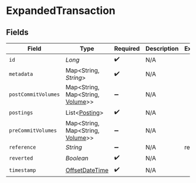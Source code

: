 # ExpandedTransaction


## Fields

| Field                                                                                     | Type                                                                                      | Required                                                                                  | Description                                                                               | Example                                                                                   |
| ----------------------------------------------------------------------------------------- | ----------------------------------------------------------------------------------------- | ----------------------------------------------------------------------------------------- | ----------------------------------------------------------------------------------------- | ----------------------------------------------------------------------------------------- |
| `id`                                                                                      | *Long*                                                                                    | :heavy_check_mark:                                                                        | N/A                                                                                       |                                                                                           |
| `metadata`                                                                                | Map<String, *String*>                                                                     | :heavy_check_mark:                                                                        | N/A                                                                                       |                                                                                           |
| `postCommitVolumes`                                                                       | Map<String, Map<String, [Volume](../../models/shared/Volume.md)>>                         | :heavy_minus_sign:                                                                        | N/A                                                                                       |                                                                                           |
| `postings`                                                                                | List<[Posting](../../models/shared/Posting.md)>                                           | :heavy_check_mark:                                                                        | N/A                                                                                       |                                                                                           |
| `preCommitVolumes`                                                                        | Map<String, Map<String, [Volume](../../models/shared/Volume.md)>>                         | :heavy_minus_sign:                                                                        | N/A                                                                                       |                                                                                           |
| `reference`                                                                               | *String*                                                                                  | :heavy_minus_sign:                                                                        | N/A                                                                                       | ref:001                                                                                   |
| `reverted`                                                                                | *Boolean*                                                                                 | :heavy_check_mark:                                                                        | N/A                                                                                       |                                                                                           |
| `timestamp`                                                                               | [OffsetDateTime](https://docs.oracle.com/javase/8/docs/api/java/time/OffsetDateTime.html) | :heavy_check_mark:                                                                        | N/A                                                                                       |                                                                                           |